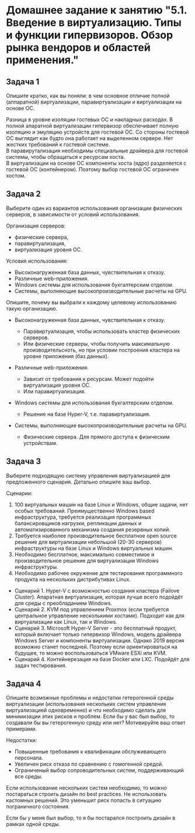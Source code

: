 # Домашнее задание к занятию "5.1. Введение в виртуализацию. Типы и функции гипервизоров. Обзор рынка вендоров и областей применения."

## Задача 1

Опишите кратко, как вы поняли: в чем основное отличие полной (аппаратной) виртуализации, паравиртуализации и виртуализации на основе ОС.

Разница в уровне изоляции гостевых ОС и накладных расходах.
В полной апаратной виртуализации гипервизор обеспечивает полную изоляцию и эмуляцию устройств для гостевой ОС. Со стороны гостевой ОС выглядит как будто она работает на выделенном сервере. Нет жестких требований к гостевой системе.  
В паравирутализация необходимы специальные драйвера для гостевой системы, чтобы обращаться к ресурсам хоста.  
В виртуализации на основе ОС компоненты хоста (ядро) разделяется с гостевой ОС (контейнером). Поэтому выбор гостевой ОС ограничен хостом.  

## Задача 2

Выберите один из вариантов использования организации физических серверов, в зависимости от условий использования.

Организация серверов:
- физические сервера,
- паравиртуализация,
- виртуализация уровня ОС.

Условия использования:
- Высоконагруженная база данных, чувствительная к отказу.
- Различные web-приложения.
- Windows системы для использования бухгалтерским отделом.
- Системы, выполняющие высокопроизводительные расчеты на GPU.

Опишите, почему вы выбрали к каждому целевому использованию такую организацию.

- Высоконагруженная база данных, чувствительная к отказу.  
    - Паравиртуализация, чтобы использовать кластер физических серверов.  
    - Или физические серверы, чтобы получить максимальную производительсноть, но при условии построения кластера на уровне приложения (баз данных).  

- Различные web-приложения.  
    - Зависит от требования к ресурсам. Может подойти виртуализация уровня ОС.  
    - Или паравиртуализация.  

- Windows системы для использования бухгалтерским отделом.  
    - Решение на базе Hyper-V, т.е. паравиртуализация.  

- Системы, выполняющие высокопроизводительные расчеты на GPU.  
    - Физические сервера. Для прямого доступа к физическим устройствам.  



## Задача 3

Выберите подходящую систему управления виртуализацией для предложенного сценария. Детально опишите ваш выбор.

Сценарии:

1. 100 виртуальных машин на базе Linux и Windows, общие задачи, нет особых требований. Преимущественно Windows based инфраструктура, требуется реализация программных балансировщиков нагрузки, репликации данных и автоматизированного механизма создания резервных копий.
2. Требуется наиболее производительное бесплатное open source решение для виртуализации небольшой (20-30 серверов) инфраструктуры на базе Linux и Windows виртуальных машин.
3. Необходимо бесплатное, максимально совместимое и производительное решение для виртуализации Windows инфраструктуры.
4. Необходимо рабочее окружение для тестирования программного продукта на нескольких дистрибутивах Linux.

- Сценарий 1. Hyper-V с возможностью создания кластера (Failove Cluster). Апаратная виртуализация, которая лучше всего подойдёт для среды с преобладанием Windows.  
- Сценарий 2. KVM под управлением Proxmox (если требуется центральное управление несколькими хостами). Подходит как для виртуализации как Linux, так и Windows.  
- Сценарий 3. Microsoft Hyper-V Server - это бесплатный продукт, который включает только гипервизор Windows, модель драйвера Windows Server и компоненты виртуализации. Однако 2019 версия возможно станет последней. Поэтому если ориентироваться на будущее, то можно воспользоваться VMware ESXi или KVM.  
- Сценарий 4. Контейнерезация на базе Docker или LXC. Подойдёт для задач тестирования.  

## Задача 4

Опишите возможные проблемы и недостатки гетерогенной среды виртуализации (использования нескольких систем управления виртуализацией одновременно) и что необходимо сделать для минимизации этих рисков и проблем. Если бы у вас был выбор, то создавали бы вы гетерогенную среду или нет? Мотивируйте ваш ответ примерами.  

Недостатки:  
- Повышенные требования к квалификации обслуживающего персонала.  
- Увеличен риск отказа по сравнению с гомогенной средой.  
- Ограниченый выбор сопроводительных систем, поддерживающий все среды.  

Если использование нескольких систем необходимо, то можно постараться строить дизайн по best practices. Не использовать кастомных решений. Это уменьшит риск попасть в ситуацию пограничного состояния.  

Если бы у меня был выбор, то я бы постарался построить дизайн в рамках одной среды.  


